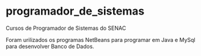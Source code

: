 # programador_de_sistemas
 Cursos de Programador de Sistemas do SENAC

 Foram urilizados os programas NetBeans para programar em Java e MySql para desenvolver Banco de Dados.
